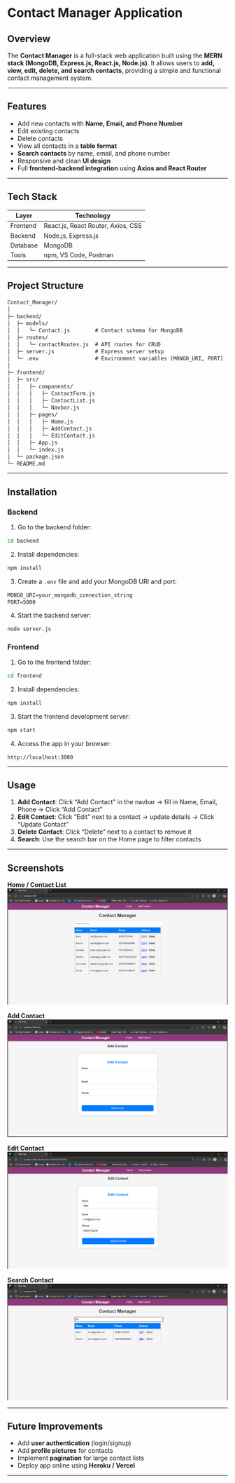 

# Contact Manager Application

## Overview

The **Contact Manager** is a full-stack web application built using the **MERN stack (MongoDB, Express.js, React.js, Node.js)**.
It allows users to **add, view, edit, delete, and search contacts**, providing a simple and functional contact management system.

---

## Features

* Add new contacts with **Name, Email, and Phone Number**
* Edit existing contacts
* Delete contacts
* View all contacts in a **table format**
* **Search contacts** by name, email, and phone number
* Responsive and clean **UI design**
* Full **frontend-backend integration** using **Axios and React Router**

---

## Tech Stack

| Layer    | Technology                         |
| -------- | ---------------------------------- |
| Frontend | React.js, React Router, Axios, CSS |
| Backend  | Node.js, Express.js                |
| Database | MongoDB                            |
| Tools    | npm, VS Code, Postman              |

---

## Project Structure

```
Contact_Manager/
│
├─ backend/
│  ├─ models/
│  │   └─ Contact.js        # Contact schema for MongoDB
│  ├─ routes/
│  │   └─ contactRoutes.js  # API routes for CRUD
│  ├─ server.js             # Express server setup
│  └─ .env                  # Environment variables (MONGO_URI, PORT)
│
├─ frontend/
│  ├─ src/
│  │   ├─ components/
│  │   │   ├─ ContactForm.js
│  │   │   ├─ ContactList.js
│  │   │   └─ Navbar.js
│  │   ├─ pages/
│  │   │   ├─ Home.js
│  │   │   ├─ AddContact.js
│  │   │   └─ EditContact.js
│  │   ├─ App.js
│  │   └─ index.js
│  └─ package.json
└─ README.md
```

---

## Installation

### **Backend**

1. Go to the backend folder:

```bash
cd backend
```

2. Install dependencies:

```bash
npm install
```

3. Create a `.env` file and add your MongoDB URI and port:

```
MONGO_URI=your_mongodb_connection_string
PORT=5000
```

4. Start the backend server:

```bash
node server.js
```

### **Frontend**

1. Go to the frontend folder:

```bash
cd frontend
```

2. Install dependencies:

```bash
npm install
```

3. Start the frontend development server:

```bash
npm start
```

4. Access the app in your browser:

```
http://localhost:3000
```

---

## Usage

1. **Add Contact**: Click “Add Contact” in the navbar → fill in Name, Email, Phone → Click “Add Contact”
2. **Edit Contact**: Click “Edit” next to a contact → update details → Click “Update Contact”
3. **Delete Contact**: Click “Delete” next to a contact to remove it
4. **Search**: Use the search bar on the Home page to filter contacts

---

## Screenshots

**Home / Contact List**
![Home Page](images/Home.png)

**Add Contact**
![Add Contact](images/AddContact.png)

**Edit Contact**
![Edit Contact](images/EditContact.png)

**Search Contact**
![Search Contact](images/SearchContact.png)


---

## Future Improvements

* Add **user authentication** (login/signup)
* Add **profile pictures** for contacts
* Implement **pagination** for large contact lists
* Deploy app online using **Heroku / Vercel**

---


